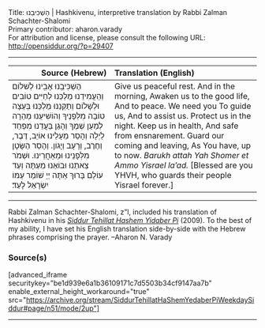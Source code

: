 <html>
<head></head>
<body>
Title: הַשְׁכִּיבֵנוּ | Hashkivenu, interpretive translation by Rabbi Zalman Schachter-Shalomi<br />
Primary contributor: aharon.varady<br />
For attribution and license, please consult the following URL: <a href="http://opensiddur.org/?p=29407">http://opensiddur.org/?p=29407</a>
<p />
<hr />

<table style="margin-left: auto;margin-right: auto;" class="draggable">
<thead><tr><th id="x" style="text-align: right;">Source (Hebrew)</th><th style="text-align: left;">Translation (English)</th></tr></thead>
<tbody>
<tr><td style="vertical-align:top;">
<div class="liturgy"><span lang="he">
הַשְׁכִּיבֵֽנוּ אָבִֽינוּ לְשׁלוֹם
וְהַעֲמִידֵנוּ מַלְכֵּנוּ 
לְחַיִּים טוֹבִים 
וּלְשָׁלוֹם 
וְתַקְּנֵנוּ מַלְכֵּנוּ 
בְּעֵצָה טוֹבָה מִלְּפָנֶיךָ
וְהוֹשִׁיעֵנוּ מְהֵרָה לְמַעַן שְׁמֶךָ
וְהָגֵן בַּעֲדֵנוּ מִפַּחַד לַיְלָה
וְהָסֵר מֵעָלֵינוּ אוֹיֵב, דֶּבֶר, וְחֶרֶב, וְרָעָב וְיָגוֹן.
וְהָסֵר הַשָּׂטָן מִלְּפָנֵינוּ וּמֵאַחֲרֵינוּ.
וּשְׁמֹר צֵאתֵנוּ וּבוֹאֵנוּ 
מֵעַתָּה וְעַד עוֹלָם
בָּרוּךְ אַתָּה יְיָ 
שׁוֹמֵר עַמּוֹ יִשְׂרָאֵל לָעַד׃
</span></div></td>
 
<td style="vertical-align:top;">
<div class="english">
Give us peaceful rest.
And in the morning,
Awaken us to the good life,
And to peace.
We need you
To guide us,
And to assist us.
Protect us in the night.
Keep us in health,
And safe from ensnarement.
Guard our coming and leaving,
As You have, up to now.
<em>Barukh attah Yah
Shomer et Ammo Yisrael la’ad.</em>
[Blessed are you YHVH,
who guards their people Yisrael forever.]
</div></td></tr>
</tbody></table>

<hr />

Rabbi Zalman Schachter-Shalomi, z”l, included his translation of Hashkivenu in his <em><a href="http://opensiddur.org/?p=177">Siddur Tehillat Hashem Yidaber Pi</a></em> (2009). To the best of my ability, I have set his English translation side-by-side with the Hebrew phrases comprising the prayer. –Aharon N. Varady

<h3>Source(s)</h3>

[advanced_iframe securitykey="be1d939e6a1b36109171c7d5503b34cf9147aa7b" enable_external_height_workaround="true" src="https://archive.org/stream/SiddurTehillatHaShemYedaberPiWeekdaySiddur#page/n51/mode/2up"]

<hr />

&nbsp;
</body>
</html>